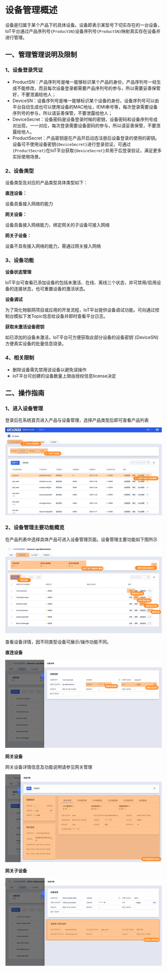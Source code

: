 # 设备管理概述

设备是归属于某个产品下的具体设备。设备即表示某型号下切实存在的一台设备，IoT平台通过产品序列号`{ProductSN}`设备序列号`{ProductSN}`映射真实存在设备并进行管理。



## 一、管理管理说明及限制

### 1、设备登录凭证

- ProductSN：产品序列号是唯一能够标识某个产品的身份，产品序列号一经生成不能修改，而且每次设备登录都需要产品序列号的参与，所以需要妥善保管好，不要泄漏给他人；
- DeviceSN：设备序列号是唯一能够标识某个设备的身份，设备序列号可以由平台自动生成也可以使用设备的MAC地址，IEMI串号等，每次登录需要设备序列号的参与，所以请妥善保管，不要泄露给他人；
- DeviceSecret：设备密码是设备登录时候的密钥，设备密码和设备序列号成对出现，一一对应，每次登录需要设备密码的参与，所以请妥善保管，不要泄露给他人。
- ProductSecret：产品密钥是在产品开启动态注册后设备登录的使用的密钥。设备可不使用设备密钥`{DeviceSecret}`进行登录验证，可通过`{ProductSecret}`在IoT平台获取`{DeviceSecret}`并用于后登录验证，满足更多实际使用场景。



### 2、设备类型

设备类型及对应的产品类型具体类型如下：

**直连设备：**

设备具备接入网络的能力

**网关设备：**

设备具备接入网络能力，绑定网关的子设备可接入网络

**网关子设备：**

设备不具有接入网络的能力，需通过网关接入网络



### 3、设备功能

**设备状态管理**

IoT平台可查看已添加设备的包括未激活、在线、离线三个状态，并可禁用/启用设备的连接状态，也可重置设备的激活状态。



**设备调试**

为了简化物联网项目或应用的开发流程，IoT平台提供设备调试功能。可向通过控制台模拟下发Topic信息给设备并即时查看平台日志。



**获取未激活设备密钥**

如已添加的设备未激活，IoT平台可方便获取此部分设备的设备密钥`{DeviceSN}方便真实设备的批量信息烧录。



### 4、相关限制

* 删除设备需先禁用该设备以避免误操作
* IoT平台可创建的设备数量上限由授权信息license决定



## 二、操作指南

### 1、进入设备管理

登录后在系统首页进入产品与设备管理，选择产品类型后即可查看产品列表

![图片](../../../images/设备管理概述-1.png)



### 2、设备管理主要功能概览

在产品列表中选择具体产品可进入设备管理页面。设备管理主要功能如下图所示

![图片](../../../images/设备管理概述-2.png)



查看设备详情，因不同类型设备可展示/操作功能不同。

**直连设备**

![图片](../../../images/设备管理概述-3.png)



**网关设备**

网关设备详情信息及功能说明请参见网关管理

![图片](../../../images/设备管理概述-5.png)



**网关子设备**

![图片](../../../images/设备管理概述-4.png)